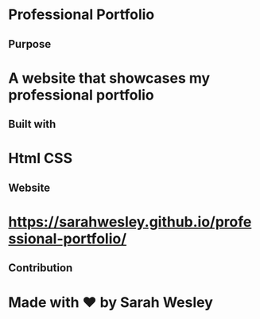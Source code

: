 # Professional Portfolio
## Purpose
# A website that showcases my professional portfolio
## Built with
# Html CSS
## Website
# https://sarahwesley.github.io/professional-portfolio/
## Contribution
# Made with ❤️ by Sarah Wesley